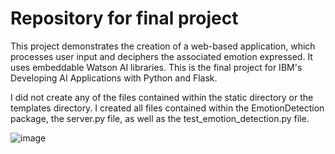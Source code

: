 # Repository for final project

This project demonstrates the creation of a web-based application, which processes user input and deciphers the associated emotion expressed. It uses embeddable Watson AI libraries. 
This is the final project for IBM's Developing AI Applications with Python and Flask.

I did not create any of the files contained within the static directory or the templates directory.
I created all files contained within the EmotionDetection package, the server.py file, as well as the test_emotion_detection.py file. 


![image](https://github.com/user-attachments/assets/a2410031-8845-47c3-8d9a-3c1620247a49)



